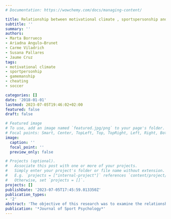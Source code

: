 ```yaml
---
# Documentation: https://wowchemy.com/docs/managing-content/

title: Relationship between motivational climate , sportspersonship and disposition to cheating in young soccer players
subtitle: ''
summary: ''
authors:
- Marta Borrueco
- Ariadna Angulo—Brunet
- Carme Viladrich
- Susana Pallares
- Jaume Cruz
tags:
- motivational climate
- sportpersonhip
- gamemanship
- cheating
- soccer

categories: []
date: '2018-01-01'
lastmod: 2023-07-05T19:46:02+02:00
featured: false
draft: false

# Featured image
# To use, add an image named `featured.jpg/png` to your page's folder.
# Focal points: Smart, Center, TopLeft, Top, TopRight, Left, Right, BottomLeft, Bottom, BottomRight.
image:
  caption: ''
  focal_point: ''
  preview_only: false

# Projects (optional).
#   Associate this post with one or more of your projects.
#   Simply enter your project's folder or file name without extension.
#   E.g. `projects = ["internal-project"]` references `content/project/deep-learning/index.md`.
#   Otherwise, set `projects = []`.
projects: []
publishDate: '2023-07-05T17:45:59.013350Z'
publication_types:
- '2'
abstract: 'The objective of this research was to examine the relationship between perceived motivational climate, sportspersonhip orientation and disposition to cheating in young soccer players. Participants were 197 soccer players aged between 13 and 19 from a club in Barcelona. Cuestionario de Disposición al Engaño en el Deporte (CDED), Multidimensional Sportspersonship Orientations Scale (MSOS) and Empowering and Disempowering Motivational Climate Questionnaire (EDMCQ-C) were administered. Results showed that the perception of an empowering climate is linked to prosocial behaviors (i.e., sportspersonship). Contrary, a perception of a disempowering climate is linked to the acceptance of antisocial behaviors (i.e., cheating and gamesmanship). Moreover, gamesmanship behaviors are more accepted than cheating. This enlightens the importance of the coach-created motivational climate as an aspect that can influence in the players’ moral development.'
publication: '*Journal of Sport Psychology*'
---
```

